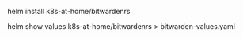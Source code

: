 helm install k8s-at-home/bitwardenrs

helm show values k8s-at-home/bitwardenrs > bitwarden-values.yaml